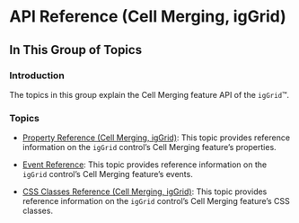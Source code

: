 ﻿<!--
|metadata|
{
    "fileName": "iggrid-cellmerging-api-reference",
    "controlName": "igGrid",
    "tags": ["API","Grids"]
}
|metadata|
-->

# API Reference (Cell Merging, igGrid)

## In This Group of Topics

### Introduction

The topics in this group explain the Cell Merging feature API of the `igGrid`™.

### Topics

- [Property Reference (Cell Merging, igGrid)](igGrid-CellMerging-Property-Reference.html): This topic provides reference information on the `igGrid` control’s Cell Merging feature’s properties.

- [Event Reference](igGrid-CellMerging-Event-Reference.html): This topic provides reference information on the `igGrid` control’s Cell Merging feature’s events.

- [CSS Classes Reference (Cell Merging, igGrid)](igGrid-CellMerging-CSS-Classes-Reference.html): This topic provides reference information on the `igGrid` control’s Cell Merging feature’s CSS classes.



 

 


